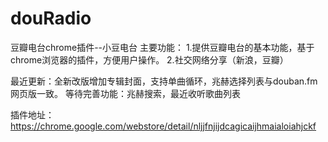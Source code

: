 douRadio
========
豆瓣电台chrome插件--小豆电台 
主要功能： 
1.提供豆瓣电台的基本功能，基于chrome浏览器的插件，方便用户操作。 
2.社交网络分享（新浪，豆瓣） 

最近更新：全新改版增加专辑封面，支持单曲循环，兆赫选择列表与douban.fm网页版一致。
等待完善功能：兆赫搜索，最近收听歌曲列表 

插件地址：https://chrome.google.com/webstore/detail/nljjfnjijdcagicaijhmaialoiahjckf 

